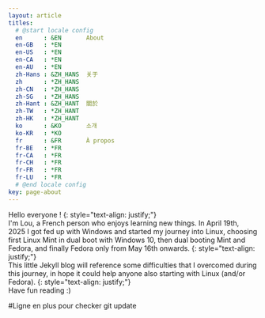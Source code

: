 ```yaml
---
layout: article
titles:
  # @start locale config
  en      : &EN       About
  en-GB   : *EN
  en-US   : *EN
  en-CA   : *EN
  en-AU   : *EN
  zh-Hans : &ZH_HANS  关于
  zh      : *ZH_HANS
  zh-CN   : *ZH_HANS
  zh-SG   : *ZH_HANS
  zh-Hant : &ZH_HANT  關於
  zh-TW   : *ZH_HANT
  zh-HK   : *ZH_HANT
  ko      : &KO       소개
  ko-KR   : *KO
  fr      : &FR       À propos
  fr-BE   : *FR
  fr-CA   : *FR
  fr-CH   : *FR
  fr-FR   : *FR
  fr-LU   : *FR
  # @end locale config
key: page-about
---
```


Hello everyone !
{: style="text-align: justify;"}
<br/>
I'm Lou, a French person who enjoys learning new things. In April 19th, 2025 I got fed up with Windows and started my journey into Linux, choosing first Linux Mint in dual boot with Windows 10, then dual booting Mint and Fedora, and finally Fedora only from May 16th onwards. 
{: style="text-align: justify;"}
<br/>
This little Jekyll blog will reference some difficulties that I overcomed during this journey, in hope it could help anyone also starting with Linux (and/or Fedora).
{: style="text-align: justify;"}
<br/>
Have fun reading :)

#Ligne en plus pour checker git update

